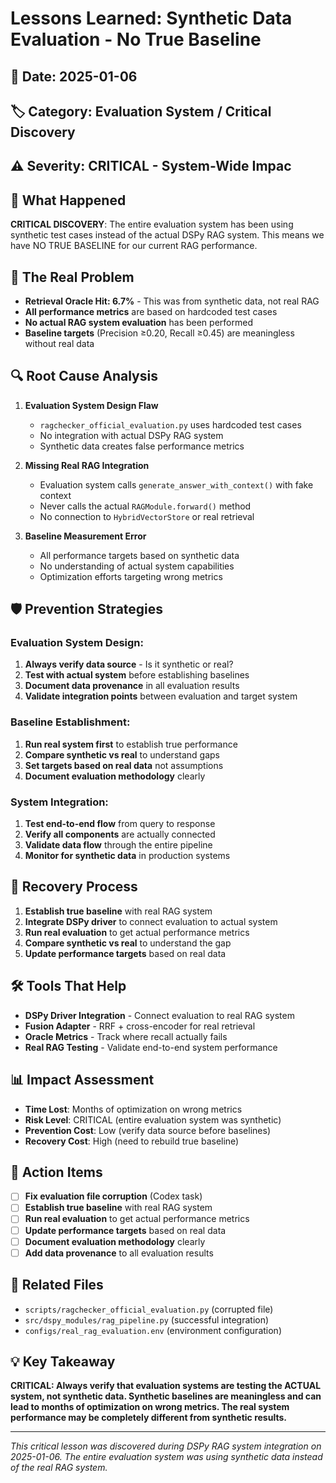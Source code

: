 # Lessons Learned: Synthetic Data Evaluation - No True Baseline

## 📅 Date: 2025-01-06
## 🏷️ Category: Evaluation System / Critical Discovery
## ⚠️ Severity: CRITICAL - System-Wide Impac

## 🎯 **What Happened**

**CRITICAL DISCOVERY**: The entire evaluation system has been using synthetic test cases instead of the actual DSPy RAG system. This means we have NO TRUE BASELINE for our current RAG performance.

## 🚨 **The Real Problem**

- **Retrieval Oracle Hit: 6.7%** - This was from synthetic data, not real RAG
- **All performance metrics** are based on hardcoded test cases
- **No actual RAG system evaluation** has been performed
- **Baseline targets** (Precision ≥0.20, Recall ≥0.45) are meaningless without real data

## 🔍 **Root Cause Analysis**

1. **Evaluation System Design Flaw**
   - `ragchecker_official_evaluation.py` uses hardcoded test cases
   - No integration with actual DSPy RAG system
   - Synthetic data creates false performance metrics

2. **Missing Real RAG Integration**
   - Evaluation system calls `generate_answer_with_context()` with fake context
   - Never calls the actual `RAGModule.forward()` method
   - No connection to `HybridVectorStore` or real retrieval

3. **Baseline Measurement Error**
   - All performance targets based on synthetic data
   - No understanding of actual system capabilities
   - Optimization efforts targeting wrong metrics

## 🛡️ **Prevention Strategies**

### **Evaluation System Design:**
1. **Always verify data source** - Is it synthetic or real?
2. **Test with actual system** before establishing baselines
3. **Document data provenance** in all evaluation results
4. **Validate integration points** between evaluation and target system

### **Baseline Establishment:**
1. **Run real system first** to establish true performance
2. **Compare synthetic vs real** to understand gaps
3. **Set targets based on real data** not assumptions
4. **Document evaluation methodology** clearly

### **System Integration:**
1. **Test end-to-end flow** from query to response
2. **Verify all components** are actually connected
3. **Validate data flow** through the entire pipeline
4. **Monitor for synthetic data** in production systems

## 🔧 **Recovery Process**

1. **Establish true baseline** with real RAG system
2. **Integrate DSPy driver** to connect evaluation to actual system
3. **Run real evaluation** to get actual performance metrics
4. **Compare synthetic vs real** to understand the gap
5. **Update performance targets** based on real data

## 🛠️ **Tools That Help**

- **DSPy Driver Integration** - Connect evaluation to real RAG system
- **Fusion Adapter** - RRF + cross-encoder for real retrieval
- **Oracle Metrics** - Track where recall actually fails
- **Real RAG Testing** - Validate end-to-end system performance

## 📊 **Impact Assessment**

- **Time Lost**: Months of optimization on wrong metrics
- **Risk Level**: CRITICAL (entire evaluation system was synthetic)
- **Prevention Cost**: Low (verify data source before baselines)
- **Recovery Cost**: High (need to rebuild true baseline)

## 🎯 **Action Items**

- [ ] **Fix evaluation file corruption** (Codex task)
- [ ] **Establish true baseline** with real RAG system
- [ ] **Run real evaluation** to get actual performance metrics
- [ ] **Update performance targets** based on real data
- [ ] **Document evaluation methodology** clearly
- [ ] **Add data provenance** to all evaluation results

## 🔗 **Related Files**

- `scripts/ragchecker_official_evaluation.py` (corrupted file)
- `src/dspy_modules/rag_pipeline.py` (successful integration)
- `configs/real_rag_evaluation.env` (environment configuration)

## 💡 **Key Takeaway**

**CRITICAL: Always verify that evaluation systems are testing the ACTUAL system, not synthetic data. Synthetic baselines are meaningless and can lead to months of optimization on wrong metrics. The real system performance may be completely different from synthetic results.**

---

*This critical lesson was discovered during DSPy RAG system integration on 2025-01-06. The entire evaluation system was using synthetic data instead of the real RAG system.*
